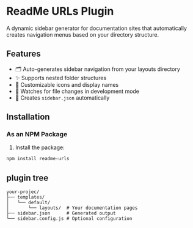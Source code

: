 

# ReadMe URLs Plugin

A dynamic sidebar generator for documentation sites that automatically creates navigation menus based on your directory structure.

## Features

- 🗂️ Auto-generates sidebar navigation from your layouts directory
- ✨ Supports nested folder structures
- 🎨 Customizable icons and display names
- 🔄 Watches for file changes in development mode
- 📂 Creates `sidebar.json` automatically

## Installation

### As an NPM Package

1. Install the package:
```bash
npm install readme-urls
```


## plugin tree

```
your-projec/
├── templates/
│   └── default/
│       └── layouts/  # Your documentation pages
├── sidebar.json      # Generated output
└── sidebar.config.js # Optional configuration

```